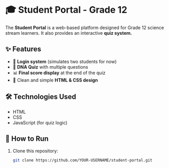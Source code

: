 # 🎓 Student Portal - Grade 12

The **Student Portal** is a web-based platform designed for Grade 12 science stream learners. 
It also provides an interactive **quiz system.**

## ✨ Features
- 🔑 **Login system** (simulates two students for now)
- 🧬 **DNA Quiz** with multiple questions
- 📊 **Final score display** at the end of the quiz
- 🎨 Clean and simple **HTML & CSS design**

## 🛠️ Technologies Used
- HTML
- CSS
- JavaScript (for quiz logic)

## 🚀 How to Run
1. Clone this repository:
   ```bash
   git clone https://github.com/YOUR-USERNAME/student-portal.git
